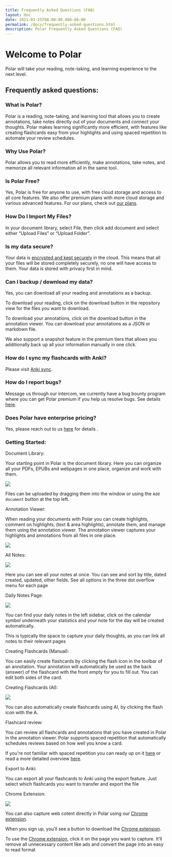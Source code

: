```yaml
---
title: Frequently Asked Questions (FAQ)
layout: doc
date: 2021-03-25T08:00:00.000-08:00
permalink: /docs/frequently-asked-questions.html
description: Polar Frequently Asked Questions (FAQ) 
---
```


# **Welcome to Polar**

Polar will take your reading, note-taking, and learning experience to the next level. 

## Frequently asked questions:

### What is Polar?

Polar is a reading, note-taking, and learning tool that allows you to create annotations, take notes directly out of your documents and connect your thoughts. Polar makes learning significantly more efficient, with features like creating flashcards easy from your highlights and using spaced repetition to automate your review schedules.

### Why Use Polar?

Polar allows you to read more efficiently, make annotations, take notes, and memorize all relevant information all in the same tool.

### Is Polar Free? 

Yes, Polar is free for anyone to use, with free cloud storage and access to all core features. We also offer premium plans with more cloud storage and various advanced features. For our plans, check out <a href="https://app.getpolarized.io/plans" target="_blank">our plans</a>.

### How Do I Import My Files?

In your document library, select File, then click add document and select either “Upload Files” or “Upload Folder”.

### Is my data secure?

Your data is <a href="https://getpolarized.io/docs/cloud-sync.html" target="_blank">encrypted and kept securely</a> in the cloud. This means that all your files will be stored completely securely, no one will have access to them. Your data is stored with privacy first in mind.

### Can I backup / download my data?

Yes, you can download all your reading and annotations as a backup. 

To download your reading, click on the download button in the repository view for the files you want to download. 

To download your annotations, click on the download button in the annotation viewer. You can download your annotations as a JSON or markdown file.

We also support a snapshot feature in the premium tiers that allows you additionally back up all your information manually in one click.

### How do I sync my flashcards with Anki?

Please visit <a href="https://getpolarized.io/docs/anki-sync-for-spaced-repetition.html" target="_blank">Anki sync</a>.

### How do I report bugs?

Message us through our intercom, we currently have a bug bounty program where you can get Polar premium if you help us resolve bugs. See details
<a href="https://getpolarized.us10.list-manage.com/track/click?u=0b1739813ebf118e92faf8fc3&id=4adfee31c6&e=3f9665d98f" target="_blank">here</a>.

### Does Polar have enterprise pricing?

Yes, please reach out to us [here](mailto:founders@getpolarized.io) for details .

### Getting Started:

Document Library:

Your starting point in Polar is the document library. Here you can organize all your PDFs, EPUBs and webpages in one place, organize and work with them.

![](https://i.imgur.com/drHm9az.png)

Files can be uploaded by dragging them into the window or using the `Add document` button at the top left.

Annotation Viewer:

When reading your documents with Polar you can create highlights, comment on highlights, (text & area highlights), annotate them, and manage them using the annotation viewer. The annotation viewer captures your highlights and annotations from all files in one place.

![](https://i.imgur.com/PpxzV2C.png)

All Notes:

![](https://i.imgur.com/DBIwrTE.png)

Here you can see all your notes at once. You can see and sort by title, dated created, updated, other fields. See all options in the three dot overflow menu for each page

Daily Notes Page:

![](https://i.imgur.com/ZrowhF3.png)

You can find your daily notes in the left sidebar, click on the calendar symbol underneath your statistics and your note for the day will be created automatically. 

This is typically the space to capture your daily thoughts, as you can link all notes to their relevant pages

Creating Flashcards (Manual):

You can easily create flashcards by clicking the flash icon in the toolbar of an annotation. Your annotation will automatically be used as the back (answer) of the flashcard with the front empty for you to fill out. You can edit both sides of the card.

Creating Flashcards (AI):

![](https://media.giphy.com/media/fTP7HwIFFsPckxOTfd/giphy.gif)

You can also automatically create flashcards using AI, by clicking the flash icon with the A.

Flashcard review:

You can review all flashcards and annotations that you have created in Polar in the annotation viewer. Polar supports spaced repetition that automatically schedules reviews based on how well you know a card.

If you're not familiar with spaced repetition you can ready up on it 
<a href="https://getpolarized.io/2020/09/20/What-is-Spaced-Repetition-A-Beginner's-Guide.html" target="_blank">here</a> or read a more detailed overview 
<a href="https://numinous.productions/ttft/" target="_blank">here</a>.	

Export to Anki:

You can export all your flashcards to Anki using the export feature. Just select which flashcards you want to transfer and export the file

Chrome Extension:

![](https://media.giphy.com/media/ec4N0tiT1mUtpku9zN/giphy.gif)

You can also capture web cotent directly in Polar using our 
<a href="https://chrome.google.com/webstore/detail/save-to-polar/jkfdkjomocoaljglgddnmhcbolldcafd/related" target="_blank">Chrome extension</a>.

When you sign up, you’ll see a button to download the 
<a href="https://chrome.google.com/webstore/detail/save-to-polar/jkfdkjomocoaljglgddnmhcbolldcafd/related" target="_blank">Chrome extension</a>.

To use the 
<a href="https://chrome.google.com/webstore/detail/save-to-polar/jkfdkjomocoaljglgddnmhcbolldcafd/related" target="_blank">Chrome extension</a>, click it on the page you want to capture. It’ll remove all unnecessary content like ads and convert the page into an easy to read format
